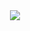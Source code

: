 <div align="center">
<img src="https://moe-counter.glitch.me/get/@:athenahax?theme=booru-qualityhentais">
</div>
